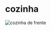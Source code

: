 # cozinha
![cozinha de frente](https://github.com/Sami-Fernandes/cozinha/assets/147277707/03a39fc0-fbff-4865-ae92-4848ae6a9c0d)
